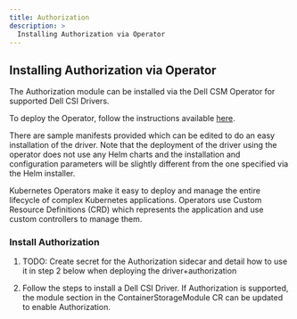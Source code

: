 ```yaml
---
title: Authorization
description: >
  Installing Authorization via Operator
---
```


## Installing Authorization via Operator

The Authorization module can be installed via the Dell CSM Operator for supported Dell CSI Drivers.

To deploy the Operator, follow the instructions available [here](../).

There are sample manifests provided which can be edited to do an easy installation of the driver. Note that the deployment of the driver using the operator does not use any Helm charts and the installation and configuration parameters will be slightly different from the one specified via the Helm installer.

Kubernetes Operators make it easy to deploy and manage the entire lifecycle of complex Kubernetes applications. Operators use Custom Resource Definitions (CRD) which represents the application and use custom controllers to manage them.

### Install Authorization

1. TODO: Create secret for the Authorization sidecar and detail how to use it in step 2 below when deploying the driver+authorization

2. Follow the steps to install a Dell CSI Driver. If Authorization is supported, the module section in the ContainerStorageModule CR can be updated to enable Authorization.

